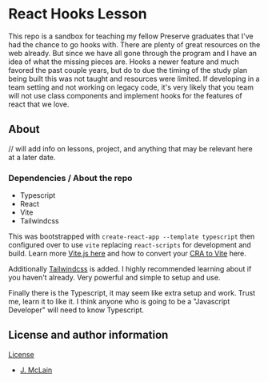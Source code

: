 # React Hooks Lesson

This repo is a sandbox for teaching my fellow Preserve graduates that I've had the chance to go hooks with. There are plenty of great resources on the web already.
But since we have all gone through the program and I have an idea of what the missing pieces are. Hooks a newer feature and much favored the past couple years, but do to due the timing of the study plan being built this was not taught and resources were limited.
If developing in a team setting and not working on legacy code, it's very likely that you team will not use class components and implement hooks for the features of react that we love.

## About

// will add info on lessons, project, and anything that may be relevant here at a later date.

### Dependencies / About the repo

- Typescript
- React
- Vite
- Tailwindcss

This was bootstrapped with `create-react-app --template typescript` then configured over to use `vite` replacing `react-scripts` for development and build. Learn more [Vite.js here](https://vitejs.dev/) and how to convert your
[CRA to Vite](https://cathalmacdonnacha.com/migrating-from-create-react-app-cra-to-vite) here.

Additionally [Tailwindcss](https://tailwindcss.com/) is added. I highly recommended learning about if you haven't already. Very powerful and simple to setup and use.

Finally there is the Typescript, it may seem like extra setup and work. Trust me, learn it to like it. I think anyone who is going to be a "Javascript Developer" will need to know Typescript.

## License and author information

[License](./LICENCE.md)

- [J. McLain](htts://joshmclain.com)
